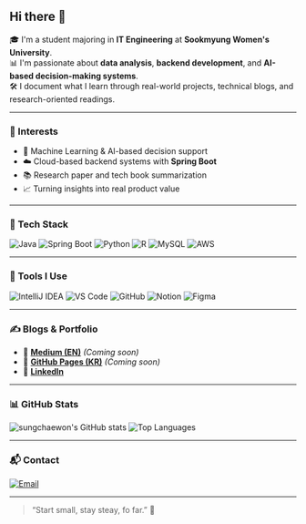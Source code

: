 ## Hi there 👋

🎓 I'm a student majoring in **IT Engineering** at **Sookmyung Women's University**.  
📊 I'm passionate about **data analysis**, **backend development**, and **AI-based decision-making systems**.  
🛠️ I document what I learn through real-world projects, technical blogs, and research-oriented readings.  

---

### 🧠 Interests

- 🐍 Machine Learning & AI-based decision support
- ☁️ Cloud-based backend systems with **Spring Boot**
- 📚 Research paper and tech book summarization
- 📈 Turning insights into real product value

---

### 🔧 Tech Stack

![Java](https://img.shields.io/badge/Java-007396?style=for-the-badge&logo=openjdk&logoColor=white)
![Spring Boot](https://img.shields.io/badge/SpringBoot-6DB33F?style=for-the-badge&logo=springboot&logoColor=white)
![Python](https://img.shields.io/badge/Python-3776AB?style=for-the-badge&logo=python&logoColor=white)
![R](https://img.shields.io/badge/R-276DC3?style=for-the-badge&logo=r&logoColor=white)
![MySQL](https://img.shields.io/badge/MySQL-4479A1?style=for-the-badge&logo=mysql&logoColor=white)
![AWS](https://img.shields.io/badge/AWS-232F3E?style=for-the-badge&logo=amazonaws&logoColor=white)

---

### 🧰 Tools I Use

![IntelliJ IDEA](https://img.shields.io/badge/IntelliJIDEA-000000?style=for-the-badge&logo=intellij-idea&logoColor=white)
![VS Code](https://img.shields.io/badge/VSCode-007ACC?style=for-the-badge&logo=visual-studio-code&logoColor=white)
![GitHub](https://img.shields.io/badge/GitHub-181717?style=for-the-badge&logo=github&logoColor=white)
![Notion](https://img.shields.io/badge/Notion-000000?style=for-the-badge&logo=notion&logoColor=white)
![Figma](https://img.shields.io/badge/Figma-F24E1E?style=for-the-badge&logo=figma&logoColor=white)

---

### ✍️ Blogs & Portfolio

- 📝 [**Medium (EN)**](https://medium.com/@sungchaewon) *(Coming soon)*
- 📘 [**GitHub Pages (KR)**](https://sungchaewon.github.io) *(Coming soon)*
- 💼 [**LinkedIn**](https://www.linkedin.com/in/sungchaewonthisgame/)

---

### 📊 GitHub Stats

![sungchaewon's GitHub stats](https://github-readme-stats.vercel.app/api?username=sungchaewon&show_icons=true&theme=tokyonight)
![Top Languages](https://github-readme-stats.vercel.app/api/top-langs/?username=sungchaewon&layout=compact&theme=tokyonight)

---

### 📬 Contact

[![Email](https://img.shields.io/badge/scw226@naver.com-D14836?style=for-the-badge&logo=gmail&logoColor=white)](mailto:scw226@naver.com)

---

> “Start small, stay steay, fo far.” 🌱
